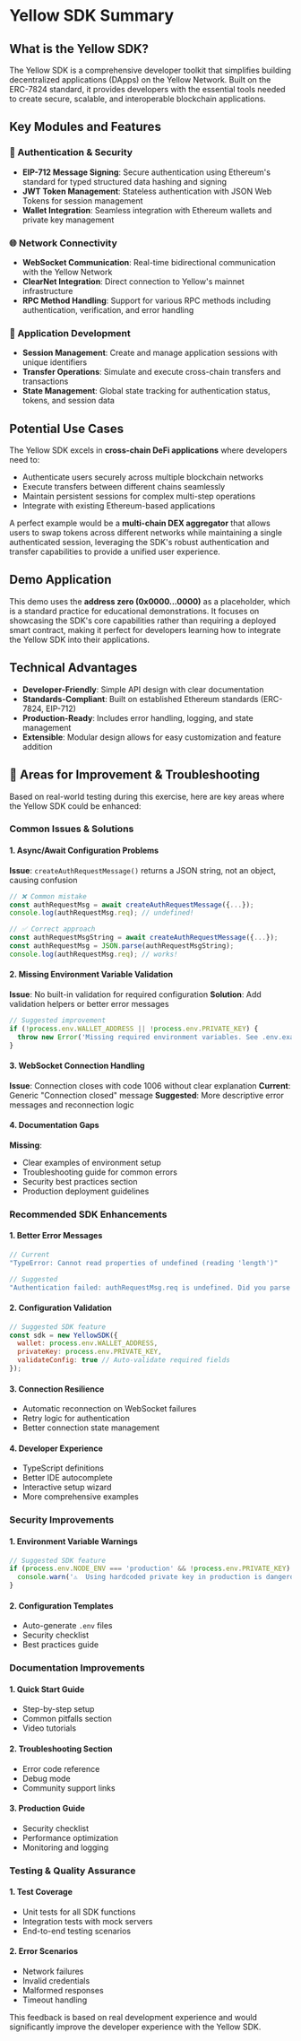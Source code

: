 # Yellow SDK Summary

## What is the Yellow SDK?

The Yellow SDK is a comprehensive developer toolkit that simplifies building decentralized applications (DApps) on the Yellow Network. Built on the ERC-7824 standard, it provides developers with the essential tools needed to create secure, scalable, and interoperable blockchain applications.

## Key Modules and Features

### 🔐 Authentication & Security
- **EIP-712 Message Signing**: Secure authentication using Ethereum's standard for typed structured data hashing and signing
- **JWT Token Management**: Stateless authentication with JSON Web Tokens for session management
- **Wallet Integration**: Seamless integration with Ethereum wallets and private key management

### 🌐 Network Connectivity
- **WebSocket Communication**: Real-time bidirectional communication with the Yellow Network
- **ClearNet Integration**: Direct connection to Yellow's mainnet infrastructure
- **RPC Method Handling**: Support for various RPC methods including authentication, verification, and error handling

### 📱 Application Development
- **Session Management**: Create and manage application sessions with unique identifiers
- **Transfer Operations**: Simulate and execute cross-chain transfers and transactions
- **State Management**: Global state tracking for authentication status, tokens, and session data

## Potential Use Cases

The Yellow SDK excels in **cross-chain DeFi applications** where developers need to:
- Authenticate users securely across multiple blockchain networks
- Execute transfers between different chains seamlessly
- Maintain persistent sessions for complex multi-step operations
- Integrate with existing Ethereum-based applications

A perfect example would be a **multi-chain DEX aggregator** that allows users to swap tokens across different networks while maintaining a single authenticated session, leveraging the SDK's robust authentication and transfer capabilities to provide a unified user experience.

## Demo Application

This demo uses the **address zero (0x0000...0000)** as a placeholder, which is a standard practice for educational demonstrations. It focuses on showcasing the SDK's core capabilities rather than requiring a deployed smart contract, making it perfect for developers learning how to integrate the Yellow SDK into their applications.

## Technical Advantages

- **Developer-Friendly**: Simple API design with clear documentation
- **Standards-Compliant**: Built on established Ethereum standards (ERC-7824, EIP-712)
- **Production-Ready**: Includes error handling, logging, and state management
- **Extensible**: Modular design allows for easy customization and feature addition

## 🔧 Areas for Improvement & Troubleshooting

Based on real-world testing during this exercise, here are key areas where the Yellow SDK could be enhanced:

### Common Issues & Solutions

#### 1. **Async/Await Configuration Problems**
**Issue**: `createAuthRequestMessage()` returns a JSON string, not an object, causing confusion
```javascript
// ❌ Common mistake
const authRequestMsg = await createAuthRequestMessage({...});
console.log(authRequestMsg.req); // undefined!

// ✅ Correct approach
const authRequestMsgString = await createAuthRequestMessage({...});
const authRequestMsg = JSON.parse(authRequestMsgString);
console.log(authRequestMsg.req); // works!
```

#### 2. **Missing Environment Variable Validation**
**Issue**: No built-in validation for required configuration
**Solution**: Add validation helpers or better error messages
```javascript
// Suggested improvement
if (!process.env.WALLET_ADDRESS || !process.env.PRIVATE_KEY) {
  throw new Error('Missing required environment variables. See .env.example');
}
```

#### 3. **WebSocket Connection Handling**
**Issue**: Connection closes with code 1006 without clear explanation
**Current**: Generic "Connection closed" message
**Suggested**: More descriptive error messages and reconnection logic

#### 4. **Documentation Gaps**
**Missing**: 
- Clear examples of environment setup
- Troubleshooting guide for common errors
- Security best practices section
- Production deployment guidelines

### Recommended SDK Enhancements

#### 1. **Better Error Messages**
```javascript
// Current
"TypeError: Cannot read properties of undefined (reading 'length')"

// Suggested
"Authentication failed: authRequestMsg.req is undefined. Did you parse the JSON response?"
```

#### 2. **Configuration Validation**
```javascript
// Suggested SDK feature
const sdk = new YellowSDK({
  wallet: process.env.WALLET_ADDRESS,
  privateKey: process.env.PRIVATE_KEY,
  validateConfig: true // Auto-validate required fields
});
```

#### 3. **Connection Resilience**
- Automatic reconnection on WebSocket failures
- Retry logic for authentication
- Better connection state management

#### 4. **Developer Experience**
- TypeScript definitions
- Better IDE autocomplete
- Interactive setup wizard
- More comprehensive examples

### Security Improvements

#### 1. **Environment Variable Warnings**
```javascript
// Suggested SDK feature
if (process.env.NODE_ENV === 'production' && !process.env.PRIVATE_KEY) {
  console.warn('⚠️  Using hardcoded private key in production is dangerous!');
}
```

#### 2. **Configuration Templates**
- Auto-generate `.env` files
- Security checklist
- Best practices guide

### Documentation Improvements

#### 1. **Quick Start Guide**
- Step-by-step setup
- Common pitfalls section
- Video tutorials

#### 2. **Troubleshooting Section**
- Error code reference
- Debug mode
- Community support links

#### 3. **Production Guide**
- Security checklist
- Performance optimization
- Monitoring and logging

### Testing & Quality Assurance

#### 1. **Test Coverage**
- Unit tests for all SDK functions
- Integration tests with mock servers
- End-to-end testing scenarios

#### 2. **Error Scenarios**
- Network failures
- Invalid credentials
- Malformed responses
- Timeout handling

This feedback is based on real development experience and would significantly improve the developer experience with the Yellow SDK.

